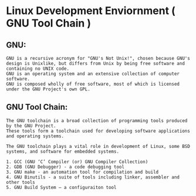 
# Linux Development Enviornment ( GNU Tool Chain )


## GNU:

	GNU is a recursive acronym for "GNU's Not Unix!", chosen because GNU's design is Unixlike, but differs from Unix by being free software and containing no UNIX code.
	GNU is an operating system and an extensive collection of computer software. 
	GNU is composed wholly of free software, most of which is licensed under the GNU Project's own GPL.

## GNU Tool Chain:

	The GNU toolchain is a broad collection of programming tools produced by the GNU Project.
	These tools form a toolchain used for developing software applications and operating systems.

	The GNU toolchain plays a vital role in development of Linux, some BSD systems, and software for embedded systems.

	1. GCC (GNU ‘C’ Compiler (or) GNU Compiler Collection)
	2. GDB (GNU Debugger) - a code debugging tool
	3. GNU make - an automation tool for compilation and build
	4. GNU Binutils - a suite of tools including linker, assembler and other tools
	5. GNU Build System – a configuraiton tool


